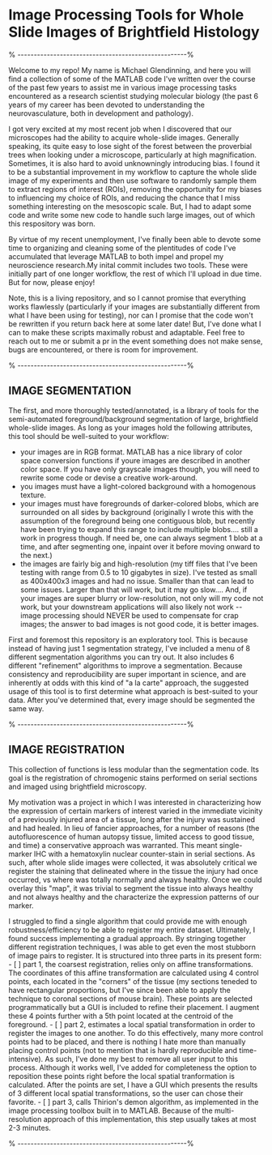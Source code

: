 # Image Processing Tools for Whole Slide Images of Brightfield Histology
<p>% ----------------------------------------------------%<p>
  
<p>Welcome to my repo! My name is Michael Glendinning, and here you will find a collection of some of the MATLAB code I've written over the course of the past few years to assist me in various image processing tasks encountered as a research scientist studying molecular biology (the past 6 years of my career has been devoted to understanding the neurovasculature, both in development and pathology).<p>

<p>I got very excited at my most recent job when I discovered that our microscopes had the ability to acquire whole-slide images. Generally speaking, its quite easy to lose sight of the forest between the proverbial trees when looking under a microscope, particularly at high magnification. Sometimes, it is also hard to avoid unknowningly introducing bias. I found it to be a substantial improvement in my workflow to capture the whole slide image of my experiments and then use software to randomly sample them to extract regions of interest (ROIs), removing the opportunity for my biases to influencing my choice of ROIs, and reducing the chance that I miss something interesting on the mesoscopic scale. But, I had to adapt some code and write some new code to handle such large images, out of which this respository was born. <p>
  
<p>By virtue of my recent unemployment, I've finally been able to devote some time to organizing and cleaning some of the plentitudes of code I've accumulated that leverage MATLAB to both impel and propel my neuroscience research.My inital commit includes two tools. These were initially part of one longer workflow, the rest of which I'll upload in due time. But for now, please enjoy! <p>

<p> Note, this is a living repository, and so I cannot promise that everything works flawlessly (particularly if your images are substantially different from what I have been using for testing), nor can I promise that the code won't be rewritten if you return back here at some later date! But, I've done what I can to make these scripts maximally robust and adaptable. Feel free to reach out to me or submit a pr in the event something does not make sense, bugs are encountered, or there is room for improvement. <p>

<p>% ----------------------------------------------------%<p>
  
## IMAGE SEGMENTATION
 
The first, and more thoroughly tested/annotated, is a library of tools for the semi-automated foreground/background segmentation of large, brightfield whole-slide images. As long as your images hold the following attributes, this tool should be well-suited to your workflow:
- your images are in RGB format. MATLAB has a nice library of color space conversion functions if youre images are described in another color space. If you have only grayscale images though, you will need to rewrite some code or devise a creative work-around.
- you images must have a light-colored background with a homogenous texture.
- your images must have foregrounds of darker-colored blobs, which are surrounded on all sides by background (originally I wrote this with the assumption of the foreground being one contiguous blob, but recently have been trying to expand this range to include multiple blobs.... still a work in progress though. If need be, one can always segment 1 blob at a time, and after  segmenting one, inpaint over it before moving onward to the next.)
- the images are fairly big and high-resolution (my tiff files that I've been testing with range from 0.5 to 10 gigabytes in size). I've tested as small as 400x400x3 images and had no issue. Smaller than that can lead to some issues. Larger than that will work, but it may go slow.... And, if your images are super blurry or low-resolution, not only will my code not work, but your downstream applications will also likely not work -- image processing should NEVER be used to compensate for crap images; the answer to bad images is not good code, it is better images. 
 <p>First and foremost this repository is an exploratory tool. This is because instead of having just 1 segmentation strategy, I've included a menu of 8 different segmentation algorithms you can try out. It also includes 6 different "refinement" algorithms to improve a segmentation. Because consistency and reproducibility are super important in science, and are inherently at odds with this kind of "a la carte" approach, the suggested usage of this tool is to first determine what approach is best-suited to your data. After you've determined that, every image should be segmented the same way. <p>
  
<p>% ----------------------------------------------------%<p>
 
## IMAGE REGISTRATION
  
 <p>This collection of functions is less modular than the segmentation code. Its goal is the registration of chromogenic stains performed on serial sections and imaged using brightfield microscopy. <p>
  <p> My motivation was a project in which I was interested in characterizing how the expression of certain markers of interest varied in the immediate vicinity of a previously injured area of a tissue, long after the injury was sustained and had healed. In lieu of fancier approaches, for a number of reasons (the autofluorescence of human autopsy tissue, limited access to good tissue, and time) a conservative approach was warranted. This meant single-marker IHC with a hematoxylin nuclear counter-stain in serial sections. As such, after whole slide images were collected, it was absolutely critical we register the staining that delineated where in the tissue the injury had once occurred, vs where was totally normally and always healthy. Once we could overlay this "map", it was trivial to segment the tissue into always healthy and not always healthy and the characterize the expression patterns of our marker.  <p>
  
<p> I struggled to find a single algorithm that could provide me with enough robustness/efficiency to be able to register my entire dataset. Ultimately, I found success implementing a gradual approach. By stringing together different registration techniques, I was able to get even the most stubborn of image pairs to register. It is structured into three parts in its present form:
- [ ] part 1, the coarsest registration, relies only on affine transformations. The coordinates of this affine transformation are calculated using 4 control points, each located in the "corners" of the tissue (my sections teneded to have rectangular proportions, but I've since been able to apply the technique to coronal sections of mouse brain). These points are selected programmatically but a GUI is included to refine their placement. I augment these 4 points further with a 5th point located at the centroid of the foreground. 
- [ ] part 2, estimates a local spatial transformation in order to register the images to one another. To do this effectively, many more control points had to be placed, and there is nothing I hate more than manually placing control points (not to mention that is hardly reproducible and time-intensive). As such, I've done my best to remove all user input to this process. Although it works well, I've added for completeness the option to reposition these points right before the local spatial tranformation is calculated. After the points are set, I have a GUI which presents the results of 3 different local spatial transformations, so the user can chose their favorite. 
- [ ] part 3, calls Thirion's demon algorithm, as implemented in the image processing toolbox built in to MATLAB. Because of the multi-resolution approach of this implementation, this step usually takes at most 2-3 minutes. <p>

<p>% ----------------------------------------------------%<p>

  
